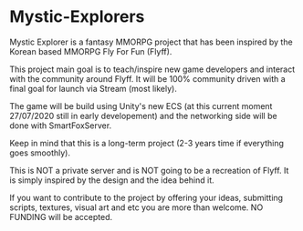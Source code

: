 # Mystic-Explorers

Mystic Explorer is a fantasy MMORPG project that has been inspired by the Korean based MMORPG Fly For Fun (Flyff).

This project main goal is to teach/inspire new game developers and interact with the community around Flyff. It will be 100% community driven with a final goal for launch via Stream (most likely). 

The game will be build using Unity's new ECS (at this current moment 27/07/2020 still in early developement) and the networking side will be done with SmartFoxServer.

Keep in mind that this is a long-term project (2-3 years time if everything goes smoothly).

This is NOT a private server and is NOT going to be a recreation of Flyff. It is simply inspired by the design and the idea behind it.

If you want to contribute to the project by offering your ideas, submitting scripts, textures, visual art and etc you are more than welcome. NO FUNDING will be accepted.
